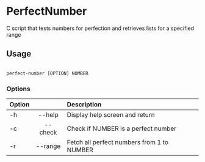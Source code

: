 # PerfectNumber
C script that tests numbers for perfection and retrieves lists for a specified range

## Usage
<code>
perfect-number [OPTION] NUMBER
</code>

### Options
| Option |       | Description                                 |
| --- | :-----:  | :------------------------------------------ |
| -h  | --help   |  Display help screen and return             |
| -c  | --check  |  Check if NUMBER is a perfect number        |
| -r  | --range  |  Fetch all perfect numbers from 1 to NUMBER |
